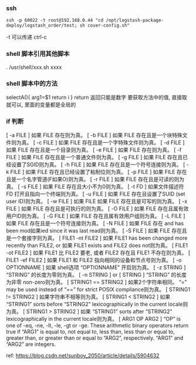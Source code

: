 ### ssh
```
ssh -p 60022 -t root@192.168.0.44 "cd /opt/logstash-package-deploy/logstash_order/test; sh cover-config.sh"
```
-t 可以传递 ctrl-c


### shell 脚本引用其他脚本
. /usr/shell/xxx.sh
xxxx

### shell 脚本中的方法
selectA(){
  arg1=$1
  return i
}
return 返回只能是数字
要获取方法中的值, 直接取就可以, 里面的变量都是全局的


### if 判断
[ -a FILE ]  如果 FILE 存在则为真。 
[ -b FILE ]  如果 FILE 存在且是一个块特殊文件则为真。 
[ -c FILE ]  如果 FILE 存在且是一个字特殊文件则为真。 
[ -d FILE ]  如果 FILE 存在且是一个目录则为真。 
[ -e FILE ]  如果 FILE 存在则为真。 
[ -f FILE ]  如果 FILE 存在且是一个普通文件则为真。 
[ -g FILE ] 如果 FILE 存在且已经设置了SGID则为真。 [ -h FILE ]  如果 FILE 存在且是一个符号连接则为真。 
[ -k FILE ]  如果 FILE 存在且已经设置了粘制位则为真。 
[ -p FILE ]  如果 FILE 存在且是一个名字管道(F如果O)则为真。 
[ -r FILE ]  如果 FILE 存在且是可读的则为真。 
[ -s FILE ]  如果 FILE 存在且大小不为0则为真。 
[ -t FD ]  如果文件描述符 FD 打开且指向一个终端则为真。 
[ -u FILE ]  如果 FILE 存在且设置了SUID (set user ID)则为真。 
[ -w FILE ]  如果 FILE 如果 FILE 存在且是可写的则为真。 
[ -x FILE ]  如果 FILE 存在且是可执行的则为真。 
[ -O FILE ]  如果 FILE 存在且属有效用户ID则为真。 
[ -G FILE ]  如果 FILE 存在且属有效用户组则为真。 
[ -L FILE ]  如果 FILE 存在且是一个符号连接则为真。 
[ -N FILE ]  如果 FILE 存在 and has been mod如果ied since it was last read则为真。 
[ -S FILE ]  如果 FILE 存在且是一个套接字则为真。 
[ FILE1 -nt FILE2 ]  如果 FILE1 has been changed more recently than FILE2, or 如果 FILE1 exists and FILE2 does not则为真。 
[ FILE1 -ot FILE2 ]  如果 FILE1 比 FILE2 要老, 或者 FILE2 存在且 FILE1 不存在则为真。 
[ FILE1 -ef FILE2 ]  如果 FILE1 和 FILE2 指向相同的设备和节点号则为真。 
[ -o OPTIONNAME ]  如果 shell选项 “OPTIONNAME” 开启则为真。 
[ -z STRING ]  “STRING” 的长度为零则为真。 
[ -n STRING ] or [ STRING ]  “STRING” 的长度为非零 non-zero则为真。 
[ STRING1 == STRING2 ]  如果2个字符串相同。 “=” may be used instead of “==” for strict POSIX compliance则为真。 
[ STRING1 != STRING2 ]  如果字符串不相等则为真。
[ STRING1 < STRING2 ]  如果 “STRING1” sorts before “STRING2” lexicographically in the current locale则为真。 
[ STRING1 > STRING2 ]  如果 “STRING1” sorts after “STRING2” lexicographically in the current locale则为真。 
[ ARG1 OP ARG2 ] “OP” is one of -eq, -ne, -lt, -le, -gt or -ge. These arithmetic binary operators return true if “ARG1” is equal to, not equal to, less than, less than or equal to, greater than, or greater than or equal to “ARG2”, respectively. “ARG1” and “ARG2” are integers.

ref: https://blog.csdn.net/sunboy_2050/article/details/5904632

